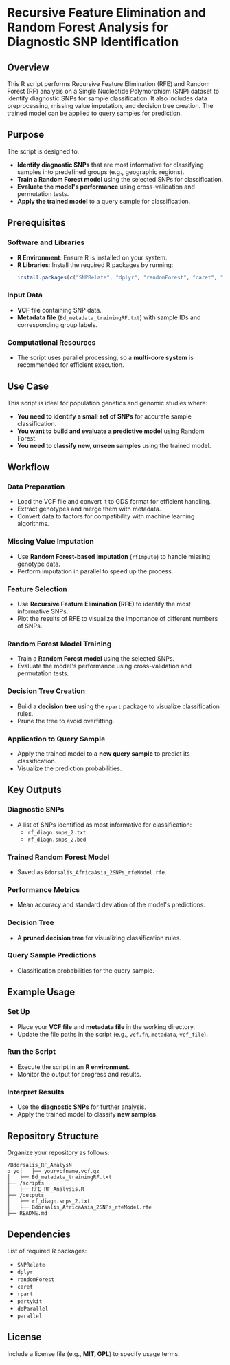 # Recursive Feature Elimination and Random Forest Analysis for Diagnostic SNP Identification

## Overview

This R script performs Recursive Feature Elimination (RFE) and Random Forest (RF) analysis on a Single Nucleotide Polymorphism (SNP) dataset to identify diagnostic SNPs for sample classification. It also includes data preprocessing, missing value imputation, and decision tree creation. The trained model can be applied to query samples for prediction.

## Purpose

The script is designed to:

- **Identify diagnostic SNPs** that are most informative for classifying samples into predefined groups (e.g., geographic regions).
- **Train a Random Forest model** using the selected SNPs for classification.
- **Evaluate the model's performance** using cross-validation and permutation tests.
- **Apply the trained model** to a query sample for classification.

## Prerequisites

### Software and Libraries

- **R Environment**: Ensure R is installed on your system.
- **R Libraries**: Install the required R packages by running:
  ```r
  install.packages(c("SNPRelate", "dplyr", "randomForest", "caret", "rpart", "partykit", "doParallel", "parallel"))
  ```

### Input Data

- **VCF file** containing SNP data.
- **Metadata file** (`Bd_metadata_trainingRF.txt`) with sample IDs and corresponding group labels.

### Computational Resources

- The script uses parallel processing, so a **multi-core system** is recommended for efficient execution.

## Use Case

This script is ideal for population genetics and genomic studies where:

- **You need to identify a small set of SNPs** for accurate sample classification.
- **You want to build and evaluate a predictive model** using Random Forest.
- **You need to classify new, unseen samples** using the trained model.

## Workflow

### Data Preparation

- Load the VCF file and convert it to GDS format for efficient handling.
- Extract genotypes and merge them with metadata.
- Convert data to factors for compatibility with machine learning algorithms.

### Missing Value Imputation

- Use **Random Forest-based imputation** (`rfImpute`) to handle missing genotype data.
- Perform imputation in parallel to speed up the process.

### Feature Selection

- Use **Recursive Feature Elimination (RFE)** to identify the most informative SNPs.
- Plot the results of RFE to visualize the importance of different numbers of SNPs.

### Random Forest Model Training

- Train a **Random Forest model** using the selected SNPs.
- Evaluate the model's performance using cross-validation and permutation tests.

### Decision Tree Creation

- Build a **decision tree** using the `rpart` package to visualize classification rules.
- Prune the tree to avoid overfitting.

### Application to Query Sample

- Apply the trained model to a **new query sample** to predict its classification.
- Visualize the prediction probabilities.

## Key Outputs

### Diagnostic SNPs

- A list of SNPs identified as most informative for classification:
  - `rf_diagn.snps_2.txt`
  - `rf_diagn.snps_2.bed`

### Trained Random Forest Model

- Saved as `Bdorsalis_AfricaAsia_2SNPs_rfeModel.rfe`.

### Performance Metrics

- Mean accuracy and standard deviation of the model's predictions.

### Decision Tree

- A **pruned decision tree** for visualizing classification rules.

### Query Sample Predictions

- Classification probabilities for the query sample.

## Example Usage

### Set Up

- Place your **VCF file** and **metadata file** in the working directory.
- Update the file paths in the script (e.g., `vcf.fn`, `metadata`, `vcf_file`).

### Run the Script

- Execute the script in an **R environment**.
- Monitor the output for progress and results.

### Interpret Results

- Use the **diagnostic SNPs** for further analysis.
- Apply the trained model to classify **new samples**.

## Repository Structure

Organize your repository as follows:

```
/Bdorsalis_RF_AnalysN
o yo│   ├── yourvcfname.vcf.gz
│   ├── Bd_metadata_trainingRF.txt
├── /scripts
│   ├── RFE_RF_Analysis.R
├── /outputs
│   ├── rf_diagn.snps_2.txt
│   ├── Bdorsalis_AfricaAsia_2SNPs_rfeModel.rfe
├── README.md
```

## Dependencies

List of required R packages:

- `SNPRelate`
- `dplyr`
- `randomForest`
- `caret`
- `rpart`
- `partykit`
- `doParallel`
- `parallel`

## License

Include a license file (e.g., **MIT, GPL**) to specify usage terms.

